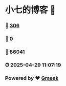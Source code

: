 # 小七的博客 :link:  
### :page_facing_up: [306](/tag.html) 
### :speech_balloon: 0 
### :hibiscus: 86041 
### :alarm_clock: 2025-04-29 11:07:19 
### Powered by :heart: [Gmeek](https://github.com/Meekdai/Gmeek)
